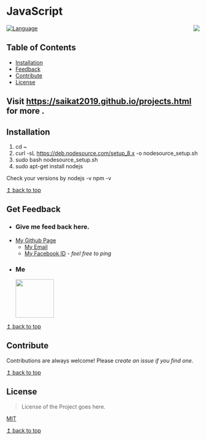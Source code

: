 # JavaScript

<img src="https://raw.githubusercontent.com/Saikat2019/MY_README_TEMPLATE/master/README_RES/icon.jpeg" align="right" />

[![Language](https://img.shields.io/badge/JavaScript-Nodejs8.x-006600.svg)](https://www.javascript.com/)


## Table of Contents
- [Installation](#Installation)
- [Feedback](#Get-Feedback)
- [Contribute](#Contribute)
- [License](#License)

## Visit https://saikat2019.github.io/projects.html for more .

## Installation

1.    cd ~
2.    curl -sL https://deb.nodesource.com/setup_8.x -o nodesource_setup.sh
3.    sudo bash nodesource_setup.sh
4.    sudo apt-get install nodejs

Check your versions by
nodejs -v
npm -v

[↥ back to top](#table-of-contents)

## Get Feedback

 -	### Give me feed back here.
   - [My Github Page](https://saikat2019.github.io)
	 - [My Email](mailto:saikatmondal410@iitkgp.ac.in) 
	 - [My Facebook ID](https://www.facebook.com/profile.php?id=100011440244328) - *feel free to ping*
 -  ### Me
 	<p>
		<img src="https://scontent-bom1-1.xx.fbcdn.net/v/t1.0-9/47574379_824621541262513_325880162547662848_n.jpg?_nc_cat=107&_nc_oc=AQnlCMlo-QMFoJAGZjURtqsqx-9WKXjnTFBBnzNrRzPXOFT9GaXsCw_sCzVrFTn_Lvs&_nc_ht=scontent-bom1-1.xx&oh=70f82b34260b22d80b1dd4bad4d81f72&oe=5CC1FE8F" width="100" height="100" >
	</p>

[↥ back to top](#table-of-contents)

## Contribute

Contributions are always welcome!
Please *create an issue if you find one*.

[↥ back to top](#table-of-contents)

## License

>License of the Project goes here.

[MIT](https://choosealicense.com/licenses/mit/)

[↥ back to top](#table-of-contents)
